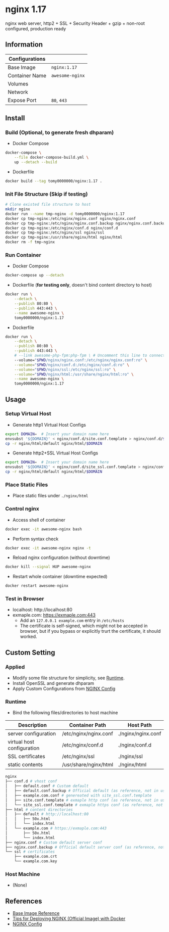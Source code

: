 # nginx 1.17

nginx web server, http2 + SSL + Security Header + gzip + non-root configured, production ready

## Information

| Configurations |                 |
| -------------- | --------------- |
| Base Image     | `nginx:1.17`    |
| Container Name | `awesome-nginx` |
| Volumes        |                 |
| Network        |                 |
| Expose Port    | `80`, `443`     |

## Install

### Build (Optional, to generate fresh dhparam)

* Docker Compose

```bash
docker-compose \
    --file docker-compose-build.yml \
    up --detach --build
```

* Dockerfile

```bash
docker build --tag tomy0000000/nginx:1.17 .
```

### Init File Structure (Skip if testing)

```bash
# Clone existed file structure to host
mkdir nginx
docker run --name tmp-nginx -d tomy0000000/nginx:1.17
docker cp tmp-nginx:/etc/nginx/nginx.conf nginx/nginx.conf
docker cp tmp-nginx:/etc/nginx/nginx.conf.backup nginx/nginx.conf.backup
docker cp tmp-nginx:/etc/nginx/conf.d nginx/conf.d
docker cp tmp-nginx:/etc/nginx/ssl nginx/ssl
docker cp tmp-nginx:/usr/share/nginx/html nginx/html
docker rm -f tmp-nginx
```

### Run Container

* Docker Compose

```bash
docker-compose up --detach
```

* Dockerfile (**for testing only**, doesn't bind content directory to host)

```bash
docker run \
    --detach \
    --publish 80:80 \
    --publish 443:443 \
    --name awesome-nginx \
    tomy0000000/nginx:1.17
```

* Dockerfile

```bash
docker run \
    --detach \
    --publish 80:80 \
    --publish 443:443 \
    # --link awesome-php-fpm:php-fpm \ # Uncomment this line to connect to php-fpm
    --volume="$PWD/nginx/nginx.conf:/etc/nginx/nginx.conf:ro" \
    --volume="$PWD/nginx/conf.d:/etc/nginx/conf.d:ro" \
    --volume="$PWD/nginx/ssl:/etc/nginx/ssl:ro" \
    --volume="$PWD/nginx/html:/usr/share/nginx/html:ro" \
    --name awesome-nginx \
    tomy0000000/nginx:1.17
```

## Usage

### Setup Virtual Host

* Generate http1 Virtual Host Configs

```bash
export DOMAIN=  # Insert your domain name here
envsubst '${DOMAIN}' < nginx/conf.d/site.conf.template > nginx/conf.d/$DOMAIN.conf
cp -r nginx/html/default nginx/html/$DOMAIN
```

* Generate http2+SSL Virtual Host Configs

```bash
export DOMAIN=  # Insert your domain name here
envsubst '${DOMAIN}' < nginx/conf.d/site_ssl.conf.template > nginx/conf.d/$DOMAIN.conf
cp -r nginx/html/default nginx/html/$DOMAIN
```

### Place Static Files

* Place static files under `./nginx/html`

### Control nginx

* Access shell of container

```bash
docker exec -it awesome-nginx bash
```

* Perform syntax check

```bash
docker exec -it awesome-nginx nginx -t
```

* Reload nginx configuration (without downtime)

```bash
docker kill --signal HUP awesome-nginx
```

* Restart whole container (downtime expected)

```bash
docker restart awesome-nginx
```

### Test in Browser

* localhost: http://localhost:80
* exmaple.com: https://exmaple.com:443
  * Add an `127.0.0.1 example.com` entry in `/etc/hosts`
  * The certificate is self-signed, which might not be accepted in browser, but if you bypass or explicitly trurt the certificate, it should worked.

## Custom Setting

### Applied

* Modify some file structure for simplicity, see [Runtime](#Runtime).
* Install OpenSSL and generate dhparam
* Apply Custom Configurations from [NGINX Config](https://www.digitalocean.com/community/tools/nginx)

### Runtime

* Bind the following files/directories to host machine

| Description                | Container Path        | Host Path          |
| -------------------------- | --------------------- | ------------------ |
| server configuration       | /etc/nginx/nginx.conf | ./nginx/nginx.conf |
| virtual host configuration | /etc/nginx/conf.d     | ./nginx/conf.d     |
| SSL certificates           | /etc/nginx/ssl        | ./nginx/ssl        |
| static contents            | /usr/share/nginx/html | ./nginx/html       |

```bash
nginx
├── conf.d # vhost conf
│   ├── default.conf # Custom default
│   ├── default.conf.backup # Official default (as reference, not in used)
│   ├── example.com.conf # genereated with site_ssl.conf.template
│   ├── site.conf.template # exmaple http conf (as reference, not in used)
│   └── site_ssl.conf.template # exmaple https conf (as reference, not in used)
├── html # content directories
│   ├── default # http://localhost:80
│   │   ├── 50x.html
│   │   └── index.html
│   └── example.com # https://exmaple.com:443
│       ├── 50x.html
│       └── index.html
├── nginx.conf # Custom default server conf
├── nginx.conf.backup # Official default server conf (as reference, not in used)
└── ssl # certificates
    ├── example.com.crt
    └── example.com.key
```

### Host Machine

* (None)

## References

* [Base Image Reference](https://hub.docker.com/_/nginx)
* [Tips for Deploying NGINX (Official Image) with Docker](https://www.docker.com/blog/tips-for-deploying-nginx-official-image-with-docker/)
* [NGINX Config](https://www.digitalocean.com/community/tools/nginx)